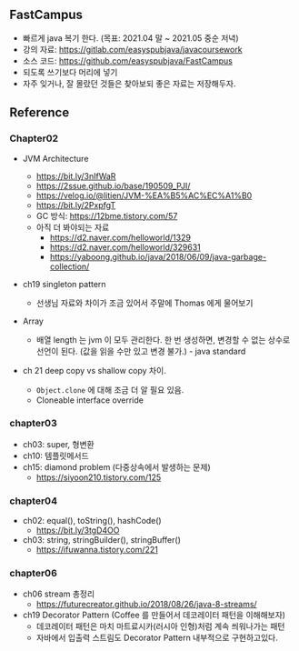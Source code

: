 ## FastCampus 
- 빠르게 java 복기 한다. (목표: 2021.04 말 ~ 2021.05 중순 저녁)
- 강의 자료: https://gitlab.com/easyspubjava/javacoursework
- 소스 코드: https://github.com/easyspubjava/FastCampus
- 되도록 쓰기보다 머리에 넣기
- 자주 잊거나, 잘 몰랐던 것들은 찾아보되 좋은 자료는 저장해두자.

## Reference
### Chapter02
- JVM Architecture 
    - https://bit.ly/3nIfWaR
    - https://2ssue.github.io/base/190509_PJI/
    - https://velog.io/@litien/JVM-%EA%B5%AC%EC%A1%B0
    - https://bit.ly/2PxpfgT
    - GC 방식: https://12bme.tistory.com/57
    - 아직 더 봐야되는 자료
      - https://d2.naver.com/helloworld/1329
      - https://d2.naver.com/helloworld/329631
      - https://yaboong.github.io/java/2018/06/09/java-garbage-collection/
  
- ch19 singleton pattern
  - 선생님 자료와 차이가 조금 있어서 주말에 Thomas 에게 물어보기
  
- Array
  - 배열 length 는 jvm 이 모두 관리한다. 한 번 생성하면, 변경할 수 없는 상수로 선언이 된다. (값을 읽을 수만 있고 변경 불가.) - java standard

- ch 21 deep copy vs shallow copy 차이.
    - `Object.clone` 에 대해 조금 더 알 필요 있음.
    - Cloneable interface override
    


### chapter03 
- ch03: super, 형변환
- ch10: 템플릿메서드
- ch15: diamond problem (다중상속에서 발생하는 문제)
    - https://siyoon210.tistory.com/125
    
### chapter04
- ch02: equal(), toString(), hashCode()
  - https://bit.ly/3tgD4OO
- ch03: string, stringBuilder(), stringBuffer()
  - https://ifuwanna.tistory.com/221

### chapter06
- ch06 stream 총정리
  - https://futurecreator.github.io/2018/08/26/java-8-streams/
- ch19 Decorator Pattern (Coffee 를 만들어서 데코레이터 패턴을 이해해보자)
  - 데코레이터 패턴은 마치 마트료시카(러시아 인형)처럼 계속 씌워나가는 패턴
  - 자바에서 입출력 스트림도 Decorator Pattern 내부적으로 구현하고있다.
  